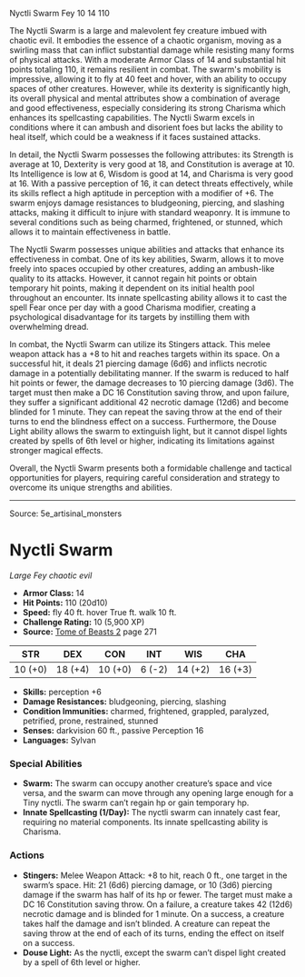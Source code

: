 <MonsterName/>Nyctli Swarm</MonsterName>
<CreatureType/>Fey</CreatureType>
<CR/>10</CR>
<AC/>14</AC>
<HP/>110</HP>
<summary>The Nyctli Swarm is a large and malevolent fey creature imbued with chaotic evil. It embodies the essence of a chaotic organism, moving as a swirling mass that can inflict substantial damage while resisting many forms of physical attacks. With a moderate Armor Class of 14 and substantial hit points totaling 110, it remains resilient in combat. The swarm's mobility is impressive, allowing it to fly at 40 feet and hover, with an ability to occupy spaces of other creatures. However, while its dexterity is significantly high, its overall physical and mental attributes show a combination of average and good effectiveness, especially considering its strong Charisma which enhances its spellcasting capabilities. The Nyctli Swarm excels in conditions where it can ambush and disorient foes but lacks the ability to heal itself, which could be a weakness if it faces sustained attacks.</summary>

<detail>

In detail, the Nyctli Swarm possesses the following attributes: its Strength is average at 10, Dexterity is very good at 18, and Constitution is average at 10. Its Intelligence is low at 6, Wisdom is good at 14, and Charisma is very good at 16. With a passive perception of 16, it can detect threats effectively, while its skills reflect a high aptitude in perception with a modifier of +6. The swarm enjoys damage resistances to bludgeoning, piercing, and slashing attacks, making it difficult to injure with standard weaponry. It is immune to several conditions such as being charmed, frightened, or stunned, which allows it to maintain effectiveness in battle.

The Nyctli Swarm possesses unique abilities and attacks that enhance its effectiveness in combat. One of its key abilities, Swarm, allows it to move freely into spaces occupied by other creatures, adding an ambush-like quality to its attacks. However, it cannot regain hit points or obtain temporary hit points, making it dependent on its initial health pool throughout an encounter. Its innate spellcasting ability allows it to cast the spell Fear once per day with a good Charisma modifier, creating a psychological disadvantage for its targets by instilling them with overwhelming dread.

In combat, the Nyctli Swarm can utilize its Stingers attack. This melee weapon attack has a +8 to hit and reaches targets within its space. On a successful hit, it deals 21 piercing damage (6d6) and inflicts necrotic damage in a potentially debilitating manner. If the swarm is reduced to half hit points or fewer, the damage decreases to 10 piercing damage (3d6). The target must then make a DC 16 Constitution saving throw, and upon failure, they suffer a significant additional 42 necrotic damage (12d6) and become blinded for 1 minute. They can repeat the saving throw at the end of their turns to end the blindness effect on a success. Furthermore, the Douse Light ability allows the swarm to extinguish light, but it cannot dispel lights created by spells of 6th level or higher, indicating its limitations against stronger magical effects. 

Overall, the Nyctli Swarm presents both a formidable challenge and tactical opportunities for players, requiring careful consideration and strategy to overcome its unique strengths and abilities.</detail>



---

Source: 5e_artisinal_monsters

# Nyctli Swarm

*Large* *Fey* *chaotic evil*

- **Armor Class:** 14
- **Hit Points:** 110 (20d10)
- **Speed:** fly 40 ft. hover True ft. walk 10 ft.
- **Challenge Rating:** 10 (5,900 XP)
- **Source:** [Tome of Beasts 2](https://koboldpress.com/kpstore/product/tome-of-beasts-2-for-5th-edition) page 271

| STR | DEX | CON | INT | WIS | CHA |
| --- | --- | --- | --- | --- | --- |
| 10 (+0) | 18 (+4) | 10 (+0) | 6 (-2) | 14 (+2) | 16 (+3) |

- **Skills:** perception +6
- **Damage Resistances:** bludgeoning, piercing, slashing
- **Condition Immunities:** charmed, frightened, grappled, paralyzed, petrified, prone, restrained, stunned
- **Senses:** darkvision 60 ft., passive Perception 16
- **Languages:** Sylvan

### Special Abilities

- **Swarm:** The swarm can occupy another creature’s space and vice versa, and the swarm can move through any opening large enough for a Tiny nyctli. The swarm can’t regain hp or gain temporary hp.
- **Innate Spellcasting (1/Day):** The nyctli swarm can innately cast fear, requiring no material components. Its innate spellcasting ability is Charisma.

### Actions

- **Stingers:** Melee Weapon Attack: +8 to hit, reach 0 ft., one target in the swarm’s space. Hit: 21 (6d6) piercing damage, or 10 (3d6) piercing damage if the swarm has half of its hp or fewer. The target must make a DC 16 Constitution saving throw. On a failure, a creature takes 42 (12d6) necrotic damage and is blinded for 1 minute. On a success, a creature takes half the damage and isn’t blinded. A creature can repeat the saving throw at the end of each of its turns, ending the effect on itself on a success.
- **Douse Light:** As the nyctli, except the swarm can’t dispel light created by a spell of 6th level or higher.




